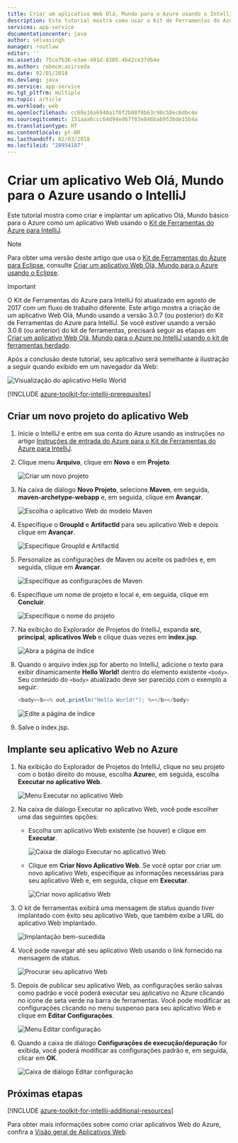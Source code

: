 ```yaml
---
title: Criar um aplicativo Web Olá, Mundo para o Azure usando o IntelliJ
description: Este tutorial mostra como usar o Kit de Ferramentas do Azure para IntelliJ para criar um aplicativo Web Hello World para o Azure.
services: app-service
documentationcenter: java
author: selvasingh
manager: routlaw
editor: ''
ms.assetid: 75ce7b36-e3ae-491d-8305-4b42ce37db4e
ms.author: robmcm;asirveda
ms.date: 02/01/2018
ms.devlang: java
ms.service: app-service
ms.tgt_pltfrm: multiple
ms.topic: article
ms.workload: web
ms.openlocfilehash: cc68e16a6940a1f0f2b08f0b63c90c58ec6dbc4e
ms.sourcegitcommit: 151aaa6ccc64d94ed67f03e846bab953bde15b4a
ms.translationtype: HT
ms.contentlocale: pt-BR
ms.lasthandoff: 02/03/2018
ms.locfileid: "28954187"
---
```

# <a name="create-a-hello-world-web-app-for-azure-using-intellij"></a>Criar um aplicativo Web Olá, Mundo para o Azure usando o IntelliJ

Este tutorial mostra como criar e implantar um aplicativo Olá, Mundo básico para o Azure como um aplicativo Web usando o [Kit de Ferramentas do Azure para IntelliJ].

> [!NOTE]
>
> Para obter uma versão deste artigo que usa o [Kit de Ferramentas do Azure para Eclipse], consulte [Criar um aplicativo Web Olá, Mundo para o Azure usando o Eclipse][eclipse-hello-world].
>

> [!IMPORTANT]
> 
> O Kit de Ferramentas do Azure para IntelliJ foi atualizado em agosto de 2017 com um fluxo de trabalho diferente. Este artigo mostra a criação de um aplicativo Web Olá, Mundo usando a versão 3.0.7 (ou posterior) do Kit de Ferramentas do Azure para IntelliJ. Se você estiver usando a versão 3.0.6 (ou anterior) do kit de ferramentas, precisará seguir as etapas em [Criar um aplicativo Web Olá, Mundo para o Azure no IntelliJ usando o kit de ferramentas herdado][Legacy Version].
> 

Após a conclusão deste tutorial, seu aplicativo será semelhante à ilustração a seguir quando exibido em um navegador da Web:

![Visualização do aplicativo Hello World][browse-web-app]

[!INCLUDE [azure-toolkit-for-intellij-prerequisites](../includes/azure-toolkit-for-intellij-prerequisites.md)]

## <a name="create-a-new-web-app-project"></a>Criar um novo projeto do aplicativo Web

1. Inicie o IntelliJ e entre em sua conta do Azure usando as instruções no artigo [Instruções de entrada do Azure para o Kit de Ferramentas do Azure para IntelliJ][intelliJ-sign-in-instructions].

1. Clique menu **Arquivo**, clique em **Novo** e em **Projeto**.
   
   ![Criar um novo projeto][file-new-project]

1. Na caixa de diálogo **Novo Projeto**, selecione **Maven**, em seguida, **maven-archetype-webapp** e, em seguida, clique em **Avançar**.
   
   ![Escolha o aplicativo Web do modelo Maven][maven-archetype-webapp]
   
1. Especifique o **GroupId** e **ArtifactId** para seu aplicativo Web e depois clique em **Avançar**.
   
   ![Especifique GroupId e ArtifactId][groupid-and-artifactid]

1. Personalize as configurações de Maven ou aceite os padrões e, em seguida, clique em **Avançar**.
   
   ![Especifique as configurações de Maven][maven-options]

1. Especifique um nome de projeto e local e, em seguida, clique em **Concluir**.
   
   ![Especifique o nome do projeto][project-name]

1. Na exibição do Explorador de Projetos do IntelliJ, expanda **src**, **principal**, **aplicativos Web** e clique duas vezes em **index.jsp**.
   
   ![Abra a página de índice][open-index-page]

1. Quando o arquivo index.jsp for aberto no IntelliJ, adicione o texto para exibir dinamicamente **Hello World!** dentro do elemento existente `<body>`. Seu conteúdo do `<body>` atualizado deve ser parecido com o exemplo a seguir:
   
   ```java
   <body><b><% out.println("Hello World!"); %></b></body>
   ``` 

   ![Edite a página de índice][edit-index-page]

1. Salve o index.jsp.

## <a name="deploy-your-web-app-to-azure"></a>Implante seu aplicativo Web no Azure

1. Na exibição do Explorador de Projetos do IntelliJ, clique no seu projeto com o botão direito do mouse, escolha **Azure**e, em seguida, escolha **Executar no aplicativo Web**.
   
   ![Menu Executar no aplicativo Web][run-on-web-app-menu]

1. Na caixa de diálogo Executar no aplicativo Web, você pode escolher uma das seguintes opções:

   * Escolha um aplicativo Web existente (se houver) e clique em **Executar**.

      ![Caixa de diálogo Executar no aplicativo Web][run-on-web-app-dialog]

   * Clique em **Criar Novo Aplicativo Web**. Se você optar por criar um novo aplicativo Web, especifique as informações necessárias para seu aplicativo Web e, em seguida, clique em **Executar**.

      ![Criar novo aplicativo Web][create-new-web-app-dialog]

1. O kit de ferramentas exibirá uma mensagem de status quando tiver implantado com êxito seu aplicativo Web, que também exibe a URL do aplicativo Web implantado.

   ![Implantação bem-sucedida][successfully-deployed]

1. Você pode navegar até seu aplicativo Web usando o link fornecido na mensagem de status.

   ![Procurar seu aplicativo Web][browse-web-app]

1. Depois de publicar seu aplicativo Web, as configurações serão salvas como padrão e você poderá executar seu aplicativo no Azure clicando no ícone de seta verde na barra de ferramentas. Você pode modificar as configurações clicando no menu suspenso para seu aplicativo Web e clique em **Editar Configurações**.

   ![Menu Editar configuração][edit-configuration-menu]

1. Quando a caixa de diálogo **Configurações de execução/depuração** for exibida, você poderá modificar as configurações padrão e, em seguida, clicar em **OK**.

   ![Caixa de diálogo Editar configuração][edit-configuration-dialog]

## <a name="next-steps"></a>Próximas etapas

[!INCLUDE [azure-toolkit-for-intellij-additional-resources](../includes/azure-toolkit-for-intellij-additional-resources.md)]

Para obter mais informações sobre como criar aplicativos Web do Azure, confira a [Visão geral de Aplicativos Web].

<!-- URL List -->

[Kit de Ferramentas do Azure para IntelliJ]: azure-toolkit-for-intellij.md
[Kit de Ferramentas do Azure para Eclipse]: ../eclipse/azure-toolkit-for-eclipse.md
[eclipse-hello-world]: ../eclipse/azure-toolkit-for-eclipse-create-hello-world-web-app.md
[Visão geral de Aplicativos Web]: /azure/app-service/app-service-web-overview
[Apache Tomcat]: http://tomcat.apache.org/
[Jetty]: http://www.eclipse.org/jetty/
[Legacy Version]: azure-toolkit-for-intellij-create-hello-world-web-app-legacy-version.md
[intelliJ-sign-in-instructions]: azure-toolkit-for-intellij-sign-in-instructions.md

<!-- IMG List -->

[file-new-project]: ./media/azure-toolkit-for-intellij-create-hello-world-web-app/file-new-project.png
[maven-archetype-webapp]: ./media/azure-toolkit-for-intellij-create-hello-world-web-app/maven-archetype-webapp.png
[groupid-and-artifactid]: ./media/azure-toolkit-for-intellij-create-hello-world-web-app/groupid-and-artifactid.png
[maven-options]: ./media/azure-toolkit-for-intellij-create-hello-world-web-app/maven-options.png
[project-name]: ./media/azure-toolkit-for-intellij-create-hello-world-web-app/project-name.png
[open-index-page]: ./media/azure-toolkit-for-intellij-create-hello-world-web-app/open-index-page.png
[edit-index-page]: ./media/azure-toolkit-for-intellij-create-hello-world-web-app/edit-index-page.png
[run-on-web-app-menu]: ./media/azure-toolkit-for-intellij-create-hello-world-web-app/run-on-web-app-menu.png
[run-on-web-app-dialog]: ./media/azure-toolkit-for-intellij-create-hello-world-web-app/run-on-web-app-dialog.png
[create-new-web-app-dialog]: ./media/azure-toolkit-for-intellij-create-hello-world-web-app/create-new-web-app-dialog.png
[successfully-deployed]: ./media/azure-toolkit-for-intellij-create-hello-world-web-app/successfully-deployed.png
[browse-web-app]: ./media/azure-toolkit-for-intellij-create-hello-world-web-app/browse-web-app.png
[edit-configuration-menu]: ./media/azure-toolkit-for-intellij-create-hello-world-web-app/edit-configuration-menu.png
[edit-configuration-dialog]: ./media/azure-toolkit-for-intellij-create-hello-world-web-app/edit-configuration-dialog.png
